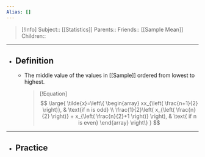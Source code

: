 ```yaml
---
Alias: []
---
```

> [!Info]
> Subject:: [[Statistics]]
> Parents:: 
> Friends:: [[Sample Mean]]
> Children:: 
---
- ## Definition
	- The middle value of the values in [[Sample]] ordered from lowest to highest.
	  > [!Equation]
	  > $$
	  > \large{
	  > \tilde{x}=\left\{
	  > \begin{array}
	  > xx_{\left( \frac{n+1}{2} \right)}, & \text{if n is odd} \\
	  > \frac{1}{2}\left( x_{\left( \frac{n}{2} \right)} + x_{\left( \frac{n}{2}+1 \right)} \right), & \text{ if n is even}
	  > \end{array}
	  > \right\}
	  > }
	  > $$
---
- ## Practice